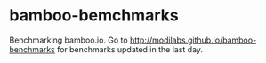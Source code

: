 bamboo-bemchmarks
=================

Benchmarking bamboo.io. Go to http://modilabs.github.io/bamboo-benchmarks for benchmarks updated in the last day.